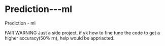 # Prediction---ml
Prediction - ml

FAIR WARNING
Just a side project, if yk how to fine tune the code to get a higher accuracy(50% rn), help would be appriacted.

